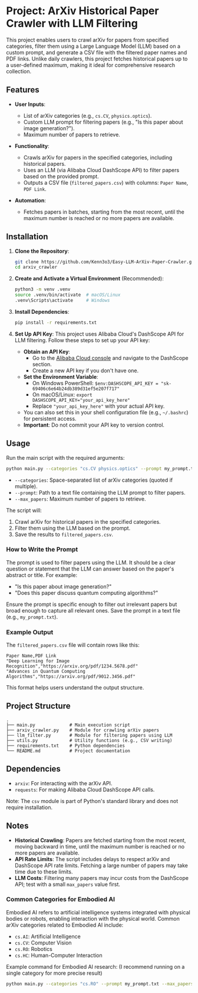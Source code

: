 # Project: ArXiv Historical Paper Crawler with LLM Filtering

This project enables users to crawl arXiv for papers from specified categories, filter them using a Large Language Model (LLM) based on a custom prompt, and generate a CSV file with the filtered paper names and PDF links. Unlike daily crawlers, this project fetches historical papers up to a user-defined maximum, making it ideal for comprehensive research collection.

## Features

- **User Inputs**:
  - List of arXiv categories (e.g., `cs.CV`, `physics.optics`).
  - Custom LLM prompt for filtering papers (e.g., "Is this paper about image generation?").
  - Maximum number of papers to retrieve.

- **Functionality**:
  - Crawls arXiv for papers in the specified categories, including historical papers.
  - Uses an LLM (via Alibaba Cloud DashScope API) to filter papers based on the provided prompt.
  - Outputs a CSV file (`filtered_papers.csv`) with columns: `Paper Name`, `PDF Link`.

- **Automation**:
  - Fetches papers in batches, starting from the most recent, until the maximum number is reached or no more papers are available.

## Installation

1. **Clone the Repository**:
   ```bash
   git clone https://github.com/Kenn3o3/Easy-LLM-ArXiv-Paper-Crawler.git
   cd arxiv_crawler
   ```

2. **Create and Activate a Virtual Environment** (Recommended):
   ```bash
   python3 -m venv .venv
   source .venv/bin/activate  # macOS/Linux
   .venv\Scripts\activate     # Windows
   ```

3. **Install Dependencies**:
   ```bash
   pip install -r requirements.txt
   ```

4. **Set Up API Key**:
   This project uses Alibaba Cloud's DashScope API for LLM filtering. Follow these steps to set up your API key:
   - **Obtain an API Key**:
     - Go to the [Alibaba Cloud console](https://www.alibabacloud.com/help/en/model-studio) and navigate to the DashScope section.
     - Create a new API key if you don't have one.
   - **Set the Environment Variable**:
     - On Windows PowerShell: `$env:DASHSCOPE_API_KEY = "sk-69406c6e64b24db389d31ef5e207f717"`
     - On macOS/Linux: `export DASHSCOPE_API_KEY="your_api_key_here"`
     - Replace `"your_api_key_here"` with your actual API key.
   - You can also set this in your shell configuration file (e.g., `~/.bashrc`) for persistent access.
   - **Important**: Do not commit your API key to version control.

## Usage

Run the main script with the required arguments:

```bash
python main.py --categories "cs.CV physics.optics" --prompt my_prompt.txt --max_papers 100
```

- `--categories`: Space-separated list of arXiv categories (quoted if multiple).
- `--prompt`: Path to a text file containing the LLM prompt to filter papers.
- `--max_papers`: Maximum number of papers to retrieve.

The script will:
1. Crawl arXiv for historical papers in the specified categories.
2. Filter them using the LLM based on the prompt.
3. Save the results to `filtered_papers.csv`.

### How to Write the Prompt

The prompt is used to filter papers using the LLM. It should be a clear question or statement that the LLM can answer based on the paper's abstract or title. For example:
- "Is this paper about image generation?"
- "Does this paper discuss quantum computing algorithms?"

Ensure the prompt is specific enough to filter out irrelevant papers but broad enough to capture all relevant ones. Save the prompt in a text file (e.g., `my_prompt.txt`).

### Example Output

The `filtered_papers.csv` file will contain rows like this:

```
Paper Name,PDF Link
"Deep Learning for Image Recognition","https://arxiv.org/pdf/1234.5678.pdf"
"Advances in Quantum Computing Algorithms","https://arxiv.org/pdf/9012.3456.pdf"
```

This format helps users understand the output structure.

## Project Structure

```
.
├── main.py             # Main execution script
├── arxiv_crawler.py    # Module for crawling arXiv papers
├── llm_filter.py       # Module for filtering papers using LLM
├── utils.py            # Utility functions (e.g., CSV writing)
├── requirements.txt    # Python dependencies
└── README.md           # Project documentation
```

## Dependencies

- `arxiv`: For interacting with the arXiv API.
- `requests`: For making Alibaba Cloud DashScope API calls.

Note: The `csv` module is part of Python's standard library and does not require installation.

## Notes

- **Historical Crawling**: Papers are fetched starting from the most recent, moving backward in time, until the maximum number is reached or no more papers are available.
- **API Rate Limits**: The script includes delays to respect arXiv and DashScope API rate limits. Fetching a large number of papers may take time due to these limits.
- **LLM Costs**: Filtering many papers may incur costs from the DashScope API; test with a small `max_papers` value first.

### Common Categories for Embodied AI

Embodied AI refers to artificial intelligence systems integrated with physical bodies or robots, enabling interaction with the physical world. Common arXiv categories related to Embodied AI include:
- `cs.AI`: Artificial Intelligence
- `cs.CV`: Computer Vision
- `cs.RO`: Robotics
- `cs.HC`: Human-Computer Interaction

Example command for Embodied AI research: (I recommend running on a single category for more precise result)
```bash
python main.py --categories "cs.RO" --prompt my_prompt.txt --max_papers 100
```